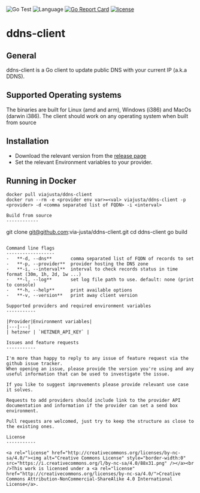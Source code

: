 ![Go Test](https://github.com/via-justa/ddns-client/workflows/Tests/badge.svg)  ![Language](https://img.shields.io/badge/Language-go-green)   [![Go Report Card](https://goreportcard.com/badge/github.com/via-justa/ddns-client)](https://goreportcard.com/report/github.com/via-justa/ddns-client)  [![license](https://img.shields.io/badge/license-CC-blue)](https://creativecommons.org/licenses/by-nc-sa/4.0/)
# ddns-client

General
-------

ddns-client is a Go client to update public DNS with your current IP (a.k.a DDNS).

Supported Operating systems
---------------------------

The binaries are built for Linux (amd and arm), Windows (i386) and MacOs (darwin i386).
The client should work on any operating system when built from source

Installation
------------

-   Download the relevant version from the [release page](https://github.com/via-justa/ddns-client/releases)
-   Set the relevant Environment variables to your provider.

Running in Docker
------------

```
docker pull viajusta/ddns-client
docker run --rm -e <provider env var>=<val> viajusta/ddns-client -p <provider> -d <comma separated list of FQDN> -i <interval>

Build from source
------------

```
git clone git@github.com:via-justa/ddns-client.git
cd ddns-client
go build
```

Command line flags
------------------
-   **-d, --dns**       comma separated list of FQDN of records to set
-   **-p, --provider**  provider hosting the DNS zone
-   **-i, --interval**  interval to check records status in time format (30m, 1h, 2d, 1w ...)
-   **-l, --log**       set log file path to use. default: none (print to console)
-   **-h, --help**      print available options
-   **-v, --version**   print away client version

Supported providers and required environment variables
-----------

|Provider|Environment variables|
|---|---|
| hetzner | `HETZNER_API_KEY` |

Issues and feature requests
-----------

I'm more than happy to reply to any issue of feature request via the github issue tracker.
When opening an issue, please provide the version you're using and any useful information that can be used to investigate the issue.

If you like to suggest improvements please provide relevant use case it solves.

Requests to add providers should include link to the provider API documentation and information if the provider can set a send box environment.

Pull requests are welcomed, just try to keep the structure as close to the existing ones.

License
-----------

<a rel="license" href="http://creativecommons.org/licenses/by-nc-sa/4.0/"><img alt="Creative Commons License" style="border-width:0" src="https://i.creativecommons.org/l/by-nc-sa/4.0/88x31.png" /></a><br />This work is licensed under a <a rel="license" href="http://creativecommons.org/licenses/by-nc-sa/4.0/">Creative Commons Attribution-NonCommercial-ShareAlike 4.0 International License</a>.
